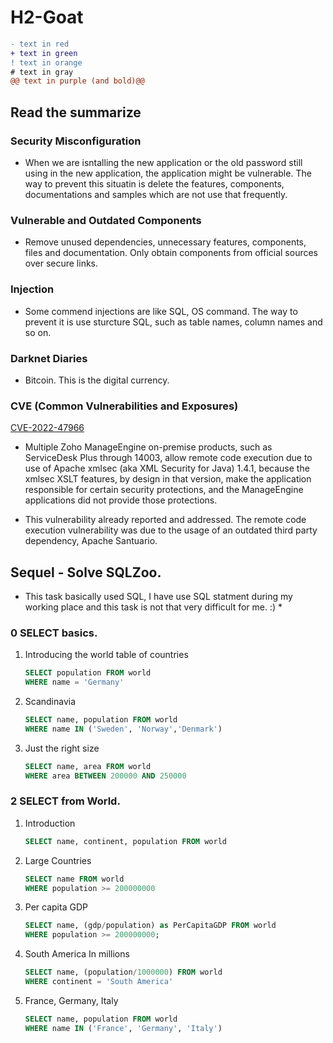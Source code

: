 # H2-Goat

```diff
- text in red
+ text in green
! text in orange
# text in gray
@@ text in purple (and bold)@@
```

## Read the summarize

### Security Misconfiguration
- When we are isntalling the new application or the old password still using in the new application, the application might be vulnerable. The way to prevent this situatin is delete the features, components, documentations and samples which are not use that frequently. 

### Vulnerable and Outdated Components
- Remove unused dependencies, unnecessary features, components, files and documentation. Only obtain components from official sources over secure links. 

### Injection
- Some commend injections are like SQL, OS command. The way to prevent it is use sturcture SQL, such as table names, column names and so on.

### Darknet Diaries
- Bitcoin. This is the digital currency. 

### CVE (Common Vulnerabilities and Exposures)
[CVE-2022-47966](https://nvd.nist.gov/vuln/detail/CVE-2022-47966)

- Multiple Zoho ManageEngine on-premise products, such as ServiceDesk Plus through 14003, allow remote code execution due to use of Apache xmlsec (aka      XML Security for Java) 1.4.1, because the xmlsec XSLT features, by design in that version, make the application responsible for certain security            protections, and the ManageEngine applications did not provide those protections.

- This vulnerability already reported and addressed. The remote code execution vulnerability was due to the usage of an outdated third party dependency, Apache Santuario. 


## Sequel - Solve SQLZoo.
* This task basically used SQL, I have use SQL statment during my working place and this task is not that very difficult for me. :) *
### 0 SELECT basics.
  
1. Introducing the world table of countries 
   ```sql
   SELECT population FROM world
   WHERE name = 'Germany'
   ```
2. Scandinavia
    ```sql
   SELECT name, population FROM world
   WHERE name IN ('Sweden', 'Norway','Denmark')
   ```
3. Just the right size
    ```sql
   SELECT name, area FROM world
   WHERE area BETWEEN 200000 AND 250000
   ```
   
### 2 SELECT from World. 

1. Introduction
   ```sql
   SELECT name, continent, population FROM world
   ```
   
2. Large Countries
   ```sql
   SELECT name FROM world
   WHERE population >= 200000000
   ```
   
3. Per capita GDP
   ```sql
   SELECT name, (gdp/population) as PerCapitaGDP FROM world
   WHERE population >= 200000000;
   ```
   
4. South America In millions
   ```sql
   SELECT name, (population/1000000) FROM world
   WHERE continent = 'South America'
   ```
   
5. France, Germany, Italy
   ```sql
   SELECT name, population FROM world
   WHERE name IN ('France', 'Germany', 'Italy')
   ```

